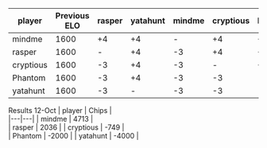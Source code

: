 
| player | Previous ELO | rasper | yatahunt | mindme | cryptious  | Phantom |  ELO change| New ELO |
| --- | --- | --- | --- | --- | ---  | --- |  --- | --- |
| mindme | 1600 | +4  | +4 | - | +4   | +4 |  +20 | 1620 |
| rasper | 1600 | - | +4 | -3 | +4 | +4 |  +9| 1609 |
| cryptious | 1600 | -3 | +4 | -3  | -  | +4|  +2 | 1602 |
| Phantom | 1600 | -3 | +4 | -3 | -3  | - |  -5 | 1595 |
| yatahunt | 1600 | -3| - | -3 | -3  | -3 |  -12 | 1588 |

Results 12-Oct
| player | Chips |  
|---|---| 
| mindme | 4713 |   
| rasper | 2036 |
| cryptious | -749  |  
| Phantom | -2000 | 
| yatahunt | -4000 | 
